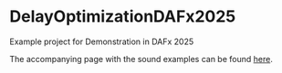 # DelayOptimizationDAFx2025
Example project for Demonstration in DAFx 2025

The accompanying page with the sound examples can be found [here](https://cristobalandrade.github.io/Delay-Optimization-DAFx-2025/).
